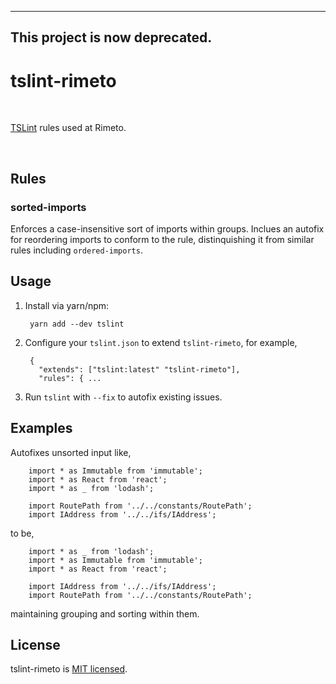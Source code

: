 ----
**This project is now deprecated.**
----

# tslint-rimeto

<br>

[TSLint](https://palantir.github.io/tslint/) rules used at Rimeto.

<br>

## Rules

### sorted-imports

Enforces a case-insensitive sort of imports within groups. Inclues an autofix for reordering imports to conform to the rule, distinquishing it from similar rules including `ordered-imports`.

## Usage

1) Install via yarn/npm: 

        yarn add --dev tslint

2) Configure your `tslint.json`  to extend `tslint-rimeto`, for example, 

        {
          "extends": ["tslint:latest" "tslint-rimeto"],
          "rules": { ...

3) Run `tslint` with `--fix` to autofix existing issues.

## Examples

Autofixes unsorted input like,
        
        import * as Immutable from 'immutable';	
        import * as React from 'react';	
        import * as _ from 'lodash';	

        import RoutePath from '../../constants/RoutePath';
        import IAddress from '../../ifs/IAddress';

to be,

        import * as _ from 'lodash';
        import * as Immutable from 'immutable';
        import * as React from 'react';

        import IAddress from '../../ifs/IAddress';
        import RoutePath from '../../constants/RoutePath';

maintaining grouping and sorting within them.


## License

tslint-rimeto is [MIT licensed](./LICENSE).
